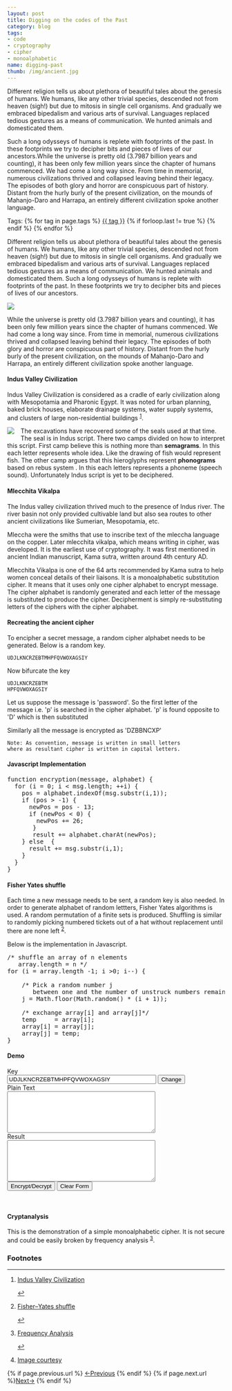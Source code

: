 ```yaml
---
layout: post
title: Digging on the codes of the Past
category: blog
tags: 
- code
- cryptography
- cipher
- monoalphabetic
name: digging-past
thumb: /img/ancient.jpg
---
```


<p>Different religion tells us about plethora of beautiful tales about the genesis of humans. We humans, like any other trivial species, descended not from heaven (sigh!) but due to mitosis in single cell organisms. And gradually we embraced bipedalism and various arts of survival. Languages replaced tedious gestures as a means of communication. We hunted animals and domesticated them. </p>

Such a long odysseys of humans is replete with footprints of the past. In these footprints we try to decipher bits and pieces of lives of our ancestors.While the universe is pretty old (3.7987 billion years and counting), it has been only few million years since the chapter of humans commenced. We had come a long way since. From time in memorial, numerous civilizations thrived and collapsed leaving behind their legacy. The episodes of both glory and horror are conspicuous part of history. Distant from the hurly burly of the present civilization, on the mounds of Mahanjo-Daro and Harrapa, an entirely different civilization spoke another language.<!-- truncate_here -->

<p>Tags: {% for tag in page.tags %} <a class="mytag" href="/tag/{{ tag }}" title="View posts tagged with &quot;{{ tag }}&quot;">{{ tag }}</a>  {% if forloop.last != true %} {% endif %} {% endfor %} </p> 

<script type="text/javascript" src="{{ root_url }}/js/shCore.js"></script>
<script type="text/javascript" src="{{ root_url }}/js/shBrushJScript.js"></script>
<link type="text/css" rel="stylesheet" href="{{ root_url }}/css/shCoreDefault.css"/>
<script type="text/javascript">SyntaxHighlighter.all();</script>

Different religion tells us about plethora of beautiful tales about the genesis of humans. We humans, like any other trivial species, descended not from heaven (sigh!) but due to mitosis in single cell organisms. And gradually we embraced bipedalism and various arts of survival. Languages replaced tedious gestures as a means of communication. We hunted animals and domesticated them. Such a long odysseys of humans is replete with footprints of the past. In these footprints we try to decipher bits and pieces of lives of our ancestors.

<img src="{{ root_url }}/img/ancient.jpg" >

While the universe is pretty old (3.7987 billion years and counting), it has been only few million years since the chapter of humans commenced. We had come a long way since. From time in memorial, numerous civilizations thrived and collapsed leaving behind their legacy. The episodes of both glory and horror are conspicuous part of history. Distant from the hurly burly of the present civilization, on the mounds of Mahanjo-Daro and Harrapa, an entirely different civilization spoke another language.

#### Indus Valley Civilization

Indus Valley Civilization is considered as a cradle of early civilization along with Mesopotamia and Pharonic Egypt. It was noted for urban planning, baked brick houses, elaborate drainage systems, water supply systems, and clusters of large non-residential buildings <sup id='fnref:1'><a href='#fn:1' rel='footnote'>1</a></sup>.

<p>
<img style="float: left; margin: 0px 15px 15px 0px;" src="{{ root_url }}/img/seal.jpg" />
The excavations have recovered some of the seals used at that time. The seal is in Indus script. There two camps divided on how to interpret this script. First camp believe this is nothing more than <b>semagrams</b>. In this each letter represents  whole idea. Like the drawing of fish would represent fish. The other camp argues that this hieroglyphs represent <b>phonograms</b> based on rebus system . In this each letters represents a phoneme (speech sound). Unfortunately Indus script is yet to be deciphered.
</p>


#### Mlecchita Vikalpa

The Indus valley civilization thrived much to the presence of Indus river. The river basin not only provided cultivable land but also sea routes to other ancient civilizations like Sumerian, Mesopotamia, etc. 

Mleccha were the smiths that use to inscribe text of the mleccha language on the copper. Later mlecchita vikalpa, which means writing in cipher, was developed. It is the earliest use of cryptography. It was first mentioned in ancient Indian manuscript, Kama sutra, written around 4th century AD.

Mlecchita Vikalpa is one of the 64 arts recommended by Kama sutra to help women conceal details of their liaisons. It is a monoalphabetic substitution cipher. It means that it uses only one cipher alphabet to encrypt message. The cipher alphabet is randomly generated and each letter of the message is substituted to produce the cipher. Decipherment is simply re-substituting letters of the ciphers with the cipher alphabet. 

#### Recreating the ancient cipher

To encipher a secret message, a random cipher alphabet needs to be generated. Below is a random key.

	UDJLKNCRZEBTMHPFQVWOXAGSIY

Now bifurcate the key 

	UDJLKNCRZEBTM
	HPFQVWOXAGSIY

Let us suppose the message is 'password'. So the first letter of the message i.e. 'p' is searched in the cipher alphabet. 'p' is found opposite to 'D' which is then substituted

Similarly all the message is encrypted as 'DZBBNCXP'

	Note: As convention, message is written in small letters 
	where as resultant cipher is written in capital letters.


#### Javascript Implementation

<pre class="brush: js;  title: ; notranslate">
function encryption(message, alphabet) {
  for (i = 0; i < msg.length; ++i) {
    pos = alphabet.indexOf(msg.substr(i,1));
    if (pos > -1) {
      newPos = pos - 13;
      if (newPos < 0) {
        newPos += 26;
       }
       result += alphabet.charAt(newPos);
    } else  {
      result += msg.substr(i,1);
    }
  }
}
</pre>



#### Fisher Yates shuffle

Each time a new message needs to be sent, a random key is also needed. In order to generate alphabet of random lettters, Fisher Yates algorithms is used. A random permutation of a finite sets is produced. Shuffling is similar to randomly picking numbered tickets out of a hat without replacement until there are none left <sup id='fnref:2'><a href='#fn:2' rel='footnote'>2</a></sup>.

Below is the implementation in Javascript. 

<pre class="brush: js;  title: ; notranslate">
/* shuffle an array of n elements 
   array.length = n */
for (i = array.length -1; i >0; i--) {

    /* Pick a random number j 
       between one and the number of unstruck numbers remaining */
    j = Math.floor(Math.random() * (i + 1));

    /* exchange array[i] and array[j]*/
    temp     = array[i];
    array[i] = array[j];
    array[j] = temp;
}
</pre> 

#### Demo

<form name="form1" id="form1" onsubmit="return false;">
  <label for="alphabet">Key</label><br>
  <input type="text" name="alphabet" id="alphabet" value="UDJLKNCRZEBTMHPFQVWOXAGSIY" maxlength="26" size="40"/> <input type="submit" value="Change" onclick="document.form1.alphabet.value=submitForm(this)"/><br>
  <label for="text">Plain Text</label> <br>
  <textarea name="cipher1" id="cipher1" rows="6" cols="40"> </textarea> <br> 
  <label for="result">Result</label> <br>
  <textarea name="result1" id="result1" rows="6" cols="40"> </textarea><br>
  <input type="button" value="Encrypt/Decrypt" onclick="return submitForm(this)" /> 
  <input type="submit" value="Clear Form" onclick="return submitForm(this)" />
</form>
<br>

#### Cryptanalysis

This is the demonstration of a simple  monoalphabetic cipher. It is not secure and could be easily broken by frequency analysis <sup id='fnref:3'><a href='#fn:3' rel='footnote'>3</a></sup>.



<div class='footnotes'><h3>Footnotes</h3><hr />
  <ol>
    <li id='fn:1'>
     <p><a href="http://en.wikipedia.org/wiki/Indus_Valley_Civilization" targe="_blank">Indus Valley Civilization</a> </p>
     <a href='#fnref:1' rev='footnote'>&#8617;</a>
    </li>
    <li id='fn:2'>
      <p><a href="http://en.wikipedia.org/wiki/Fisher–Yates_shuffle" target="_blank">Fisher–Yates shuffle</a></p>
     <a href='#fnref:2' rev='footnote'>&#8617;</a>
    </li>
    <li id='fn:3'>
      <p><a href="http://en.wikipedia.org/wiki/Frequency_analysis" target="_blank">Frequency Analysis</a></p>
     <a href='#fnref:3' rev='footnote'>&#8617;</a>
    </li>
    <li id='fn:4'>
      <p><a href="http://www.lib.utexas.edu/maps/middle_east_and_asia/pakistan_rel96.jpg" target="_blank">Image courtesy</a></p>
    </li>
  </ol>
</div>

<script type="text/javascript" src="{{ root_url }}/js/crypto.js"></script>

<nav class="pagination clear" style="padding-bottom:20px;">
{% if page.previous.url %} <a class="prev-item" href="{{page.previous.url}}" title="Previous Post: {{page.previous.title}}">&larr;Previous</a>   {% endif %}  {% if page.next.url %}<a class="next-item" href="{{page.next.url}}" title="Next Post: {{page.next.title}}">Next&rarr;</a>         {% endif %}
</nav>


